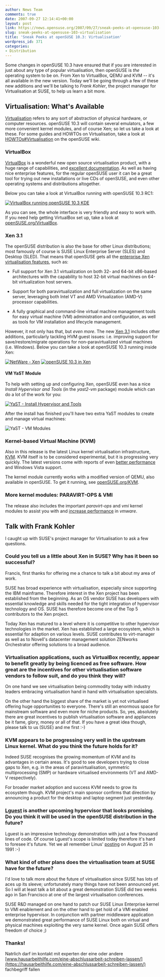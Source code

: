 ```yaml
---
author: News Team
comments: true
date: 2007-09-27 12:14:41+00:00
layout: post
link: https://news.opensuse.org/2007/09/27/sneak-peeks-at-opensuse-103-virtualisation/
slug: sneak-peeks-at-opensuse-103-virtualisation
title: 'Sneak Peeks at openSUSE 10.3: Virtualisation'
wordpress_id: 371
categories:
- Distribution
---
```


Some changes in openSUSE 10.3 have ensured that if you are interested in just about any type of popular virtualisation, then openSUSE is _the_ operating system to be on. From Xen to VirtualBox, QEMU and KVM -- it's all available in the new version. Today we'll be going through a few of these new additions and we'll be talking to _Frank Kohler_, the project manager for Virtualisation at SUSE, to help us learn a bit more.

<!-- more -->


## Virtualisation: What's Available



[Virtualisation](http://en.wikipedia.org/wiki/Virtualisation) refers to any sort of abstraction of physical hardware, or computer resources. openSUSE 10.3 will contain several emulators, a few more convenient kernel modules, and of course Xen; so let us take a look at these. For some guides and HOWTOs on Virtualisation, take a look at [HOWTOs#Virtualisation](http://en.opensuse.org/HOWTOs#Virtualisation) on the openSUSE wiki.



### VirtualBox



[VirtualBox](http://en.wikipedia.org/wiki/Virtualisation) is a wonderful new open source virtualisation product, with a huge range of capabilities, and [excellent documentation](http://www.virtualbox.org/wiki/End-user_documentation). As well as having nice enterprise features, for the regular openSUSE user it can be a great tool for trying out new installations or live CDs of openSUSE, and even other operating systems and distributions altogether.

Below you can take a look at VirtualBox running with openSUSE 10.3 RC1:



[![VirtualBox running openSUSE 10.3 KDE](//news.opensuse.org/wp-content/uploads/2007/09/virtualbox_thumb.png)](//news.opensuse.org/wp-content/uploads/2007/09/virtualbox.png)



As you can see, the whole interface is very friendly and easy to work with. If you need help getting VirtualBox set up, take a look at [openSUSE.org/VirtualBox](http://opensuse.org/VirtualBox).




### Xen 3.1



The openSUSE distribution is also the base for other Linux distributions; most famously of course is SUSE Linux Enterprise Server (SLES) and Desktop (SLED). That means that openSUSE gets all the [enterprise Xen virtualisation features](http://www.novell.com/products/server/virtualization.html), such as:



	
  * Full support  for Xen 3.1 virtualization on both 32- and 64-bit x86-based architectures with the capability to host 32-bit virtual machines on 64-bit virtualization host servers.


    	
  * Support for both paravirtualization and full virtualization on the same server, leveraging both Intel VT and AMD Virtualization (AMD-V) processor capabilities.


    	
  * A fully graphical and command-line virtual machine management tools for easy virtual machine (VM) administration and configuration, as well as tools for VM installation and lifecycle management.




However, it not only has that, but _even more_. The new [Xen 3.1](http://www.virtualization.info/2007/05/release-xen-31.html) includes other additions, particularly tackling HVM guest issues: i.e. improving support for save/restore/migrate operations for non-paravirtualized virtual machines (i.e. Windows). Below you can take a look at openSUSE 10.3 running inside Xen:



[![NetWare - Xen](//news.opensuse.org/wp-content/uploads/2007/09/xen-netware_thumb.png)](//news.opensuse.org/wp-content/uploads/2007/09/xen-netware.png) [![openSUSE 10.3 in Xen](//news.opensuse.org/wp-content/uploads/2007/09/xen-103_thumb.png)](//news.opensuse.org/wp-content/uploads/2007/09/xen-103.png)





#### VM YaST Module



To help with setting up and configuring Xen, openSUSE even has a nice _Install Hypervisor and Tools_ (in the _yast2-vm_ package) module which can do a lot of the work for you:



[![YaST - Install Hypervisor and Tools](//news.opensuse.org/wp-content/uploads/2007/09/yast2-xen_thumb.png)](//news.opensuse.org/wp-content/uploads/2007/09/yast2-xen.png)



After the install has finished you'll have two extra YaST modules to create and manage virtual machines:



![YaST - VM Modules](//news.opensuse.org/wp-content/uploads/2007/09/yast2-vms.png)





### Kernel-based Virtual Machine (KVM)



Also in this release is the latest Linux kernel virtualisation infrastructure, [KVM](http://kvm.qumranet.com/kvmwiki). KVM itself is to be considered experimental, but it is progressing very quickly. The latest versions come with reports of even [better performance](http://kerneltrap.org/node/8148) and Windows Vista support. 

The kernel module currently works with a modified version of QEMU, also available in openSUSE. To get it running, see [openSUSE.org/KVM](http://en.opensuse.org/KVM).



### More kernel modules: PARAVIRT-OPS & VMI



The release also includes the important _paravirt-ops_ and _vmi_ kernel modules to assist you with and [increase performance](http://www.linux-watch.com/news/NS4068384009.html) in _vmware_.






## Talk with Frank Kohler


I caught up with SUSE's project manager for Virtualisation to ask a few questions.


### Could you tell us a little about Xen in SUSE? Why has it been so successful?


Francis, first thanks for offering me a chance to talk a bit about my area of work.

SUSE has broad experience with virtualisation, especially since supporting the IBM mainframe. Therefore interest in the Xen project has been established from the beginning. As an OS vendor SUSE has developers with essential knowledge and skills needed for the tight integration of hypervisor technology and OS. SUSE has therefore become one of the Top 5 contributors to the Xen project. 

Today Xen has matured to a level where it is competitive to other hypervisor technologies in the market. Xen has established a large ecosystem, which is essential for adaption on various levels. SUSE contributes to virt-manager as well as to Novell's datacenter management solution ZENworks Orchestrator offering solutions to a broad audience.


### Virtualisation applications, such as VirtualBox recently, appear to benefit greatly by being licenced as free software. How great are the incentives for other virtualisation software vendors to follow suit, and do you think they will?


On one hand we see virtualisation being commodity today with industry leaders embracing virtualisation hand in hand with virtualisation specialists. 

On the other hand the biggest share of the market is yet not virtualised offering huge opportunities to everyone. There's still an enormous space for mainstream software and even more for niche products. So, yes, absolutely there are great incentives to publish virtualisation software and appliances be it fame, glory, money or all of that. If you have a great idea though, please talk to us (SUSE) and me first :-)


### KVM appears to be progressing very well in the upstream Linux kernel. What do you think the future holds for it?


Indeed SUSE recognises the growing momentum of KVM and its advantages in certain areas. It's good to see developers trying to close gaps to Xen, e.g. in the areas of paravirtualisation, symmetric multiprocessing (SMP) or hardware virtualised environments (VT and AMD-V respectively). 

For broader market adoption and success KVM needs to grow its ecosystem though. KVM project's main sponsor confirms that direction by announcing a product for the desktop and laptop segment just yesterday.


### [Lguest](http://lguest.ozlabs.org/) is another upcoming hypervisor that looks promising. Do you think it will be used in the openSUSE distribution in the future?


Lguest is an impressive technology demonstration with just a few thousand lines of code. Of course Lguest's scope is limited today therefore it's hard to foresee it's future. Yet we all remember Linus' [posting](http://lwn.net/2001/0823/a/lt-announcement.php3) on August 25 in 1991 :-)


### What kind of other plans does the virtualisation team at SUSE have for the future?


I'd love to talk more about the future of virtualisation since SUSE has lots of aces up its sleeve; unfortunately many things have not been announced yet. So I will at least talk a bit about a great demonstration SUSE did two weeks ago in San Francisco at one of the largest virtualisation conferences. 

SUSE R&D managed on one hand to patch our SUSE Linux Enterprise kernel to VMI enablement and on the other hand to get hold of a VMI enabled enterprise hypervisor. In conjunction with partner middleware application we demonstrated great  performance of SUSE Linux both on virtual and physical machines exploiting the very same kernel. Once again SUSE offers freedom of choice ;)


### Thanks!

Natrlich darf im kontakt mit experten der eine oder andere [www.hausarbeithilfe.com/eine-abschlussarbeit-schreiben-lassen/](https://hausarbeithilfe.com/eine-abschlussarbeit-schreiben-lassen/) fachbegriff fallen
